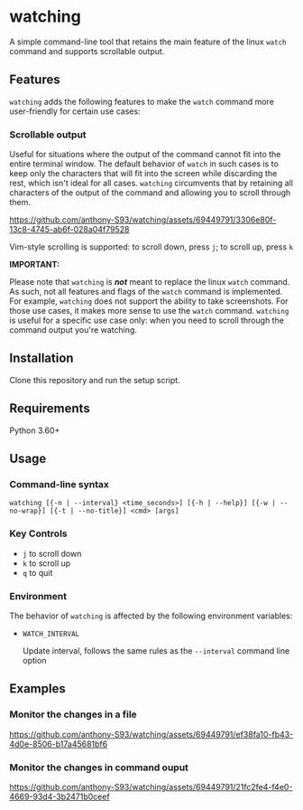 # watching
A simple command-line tool that retains the main feature of the linux `watch` command and supports scrollable output. 

## Features
`watching` adds the following features to make the `watch` command more user-friendly for certain use cases:
### Scrollable output

  Useful for situations where the output of the command cannot fit into the entire terminal window.
  The default behavior of `watch` in such cases is to keep only the characters that will fit into the screen
  while discarding the rest, which isn't ideal for all cases. `watching` circumvents that by retaining all 
  characters of the output of the command and allowing you to scroll through them. 
  
  https://github.com/anthony-S93/watching/assets/69449791/3306e80f-13c8-4745-ab6f-028a04f79528

  Vim-style scrolling is supported: to scroll down, press `j`; to scroll up, press `k`  


**IMPORTANT:**

Please note that `watching` is **_not_** meant to replace the linux `watch` command. 
As such, not all features and flags of the `watch` command is implemented. For example, 
`watching` does not support the ability to take screenshots. For those use cases, it makes 
more sense to use the `watch` command. `watching` is useful for a specific use case only: 
when you need to scroll through the command output you're watching.

## Installation
Clone this repository and run the setup script. 

## Requirements
Python 3.60+

## Usage
### Command-line syntax
```text
watching [{-n | --interval} <time_seconds>] [{-h | --help}] [{-w | --no-wrap}] [{-t | --no-title}] <cmd> [args]
```
### Key Controls
- `j` to scroll down
- `k` to scroll up
- `q` to quit

### Environment
The behavior of `watching` is affected by the following environment variables:
- `WATCH_INTERVAL`

  Update interval, follows the same rules as the `--interval` command line option


## Examples
### Monitor the changes in a file

https://github.com/anthony-S93/watching/assets/69449791/ef38fa10-fb43-4d0e-8506-b17a45681bf6

### Monitor the changes in command ouput

https://github.com/anthony-S93/watching/assets/69449791/21fc2fe4-f4e0-4669-93d4-3b2471b0ceef




